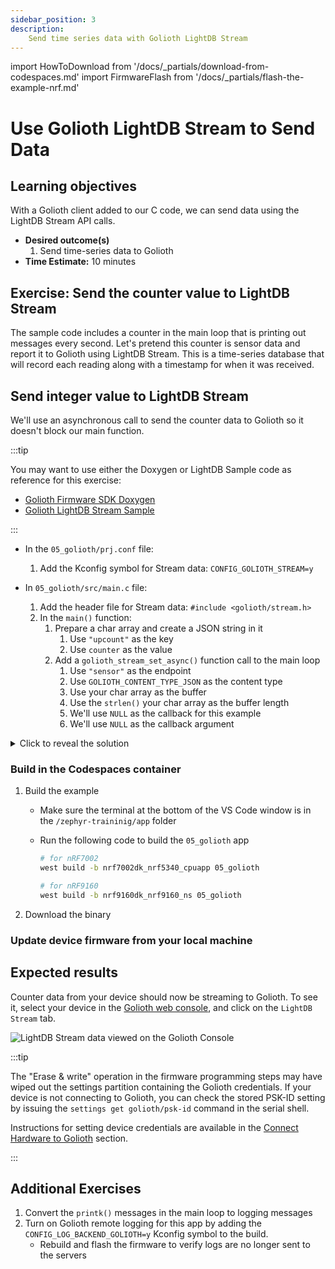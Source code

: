 ```yaml
---
sidebar_position: 3
description:
    Send time series data with Golioth LightDB Stream
---
```


import HowToDownload from '/docs/\_partials/download-from-codespaces.md'
import FirmwareFlash from '/docs/\_partials/flash-the-example-nrf.md'

# Use Golioth LightDB Stream to Send Data

## Learning objectives

With a Golioth client added to our C code, we can send data using the LightDB
Stream API calls.

* **Desired outcome(s)**
  1. Send time-series data to Golioth
* **Time Estimate:** 10 minutes

## Exercise: Send the counter value to LightDB Stream

The sample code includes a counter in the main loop that is printing out
messages every second. Let's pretend this counter is sensor data and report it
to Golioth using LightDB Stream. This is a time-series database that will record
each reading along with a timestamp for when it was received.

## Send integer value to LightDB Stream

We'll use an asynchronous call to send the counter data to Golioth so it doesn't
block our main function.

:::tip

You may want to use either the Doxygen or LightDB Sample code as reference for
this exercise:

* [Golioth Firmware SDK
  Doxygen](https://firmware-sdk-docs.golioth.io/group__golioth__stream.html)
* [Golioth LightDB Stream
  Sample](https://github.com/golioth/golioth-firmware-sdk/tree/main/examples/zephyr/lightdb_stream)

:::

* In the `05_golioth/prj.conf` file:

    1. Add the Kconfig symbol for Stream data: `CONFIG_GOLIOTH_STREAM=y`

* In `05_golioth/src/main.c` file:

    1. Add the header file for Stream data: `#include <golioth/stream.h>`
    2. In the `main()` function:
        1. Prepare a char array and create a JSON string in it
            1. Use `"upcount"` as the key
            2. Use `counter` as the value
        2. Add a `golioth_stream_set_async()` function call to the main loop
            1. Use `"sensor"` as the endpoint
            2. Use `GOLIOTH_CONTENT_TYPE_JSON` as the content type
            3. Use your char array as the buffer
            4. Use the `strlen()` your char array as the buffer length
            5. We'll use `NULL` as the callback for this example
            6. We'll use `NULL` as the callback argument

<details>
    <summary>Click to reveal the solution</summary>

Excerpts from `main.c`:

```c
// highlight-next-line
#include <golioth/stream.h>
```

```c
	int counter = 0;

	while (1) {
		printk("This is the main loop: %d\n", counter);

        // highlight-start
		char sbuf[32];
		snprintk(sbuf, strlen(sbuf), "{\"upcount\":%d}", counter);

		golioth_stream_set_async(client,
					 "sensor",
					 GOLIOTH_CONTENT_TYPE_JSON,
					 sbuf,
					 sizeof(sbuf),
					 NULL,
					 NULL);
        // highlight-end

		++counter;
		k_msleep(SLEEP_TIME_MS);
	}
```

:::tip

This code ignores some best practices in favor of reduced complexity. When using
this function call in production, we recommend the following:

* Check the `int` returned by all Golioth function calls for a non-zero error
  number
* Use a callback function to handle errors and timeouts

Both of these are demonstrated in the [Golioth LightDB Stream
Sample](https://github.com/golioth/golioth-zephyr-sdk/blob/main/samples/lightdb_stream/src/main.c)

:::

</details>

### Build in the Codespaces container

1. Build the example

    * Make sure the terminal at the bottom of the VS Code window is in the
      `/zephyr-traininig/app` folder
    * Run the following code to build the `05_golioth` app

        ```bash
        # for nRF7002
        west build -b nrf7002dk_nrf5340_cpuapp 05_golioth

        # for nRF9160
        west build -b nrf9160dk_nrf9160_ns 05_golioth
        ```

2. Download the binary

    <HowToDownload/>

### Update device firmware from your local machine

<FirmwareFlash/>

## Expected results

Counter data from your device should now be streaming to Golioth. To see it,
select your device in the [Golioth web console](https://console.golioth.io), and
click on the `LightDB Stream` tab.

![LightDB Stream data viewed on the Golioth
Console](./assets/lightdb-stream-counter.png)

:::tip

The "Erase & write" operation in the firmware programming steps may have wiped
out the settings partition containing the Golioth credentials. If your device is
not connecting to Golioth, you can check the stored PSK-ID setting by issuing
the `settings get golioth/psk-id` command in the serial shell.

Instructions for setting device credentials are available in the [Connect
Hardware to Golioth](/docs/golioth-exploration/golioth-intro/hardware-setup)
section.

:::

## Additional Exercises

1. Convert the `printk()` messages in the main loop to logging messages
2. Turn on Golioth remote logging for this app by adding the
   `CONFIG_LOG_BACKEND_GOLIOTH=y` Kconfig symbol to the build.
    * Rebuild and flash the firmware to verify logs are no longer sent to the
      servers

